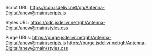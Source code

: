 Script URL:
https://cdn.jsdelivr.net/gh/Antenna-Digital/anew@main/scripts.js

Styles URL:
https://cdn.jsdelivr.net/gh/Antenna-Digital/anew@main/styles.css

Purge URLs:
https://purge.jsdelivr.net/gh/Antenna-Digital/anew@main/scripts.js
https://purge.jsdelivr.net/gh/Antenna-Digital/anew@main/styles.css


<script src="https://cdn.jsdelivr.net/gh/Antenna-Digital/anew@main/scripts.js"></script>
<link rel="stylesheet" href="https://cdn.jsdelivr.net/gh/Antenna-Digital/anew@main/styles.css">